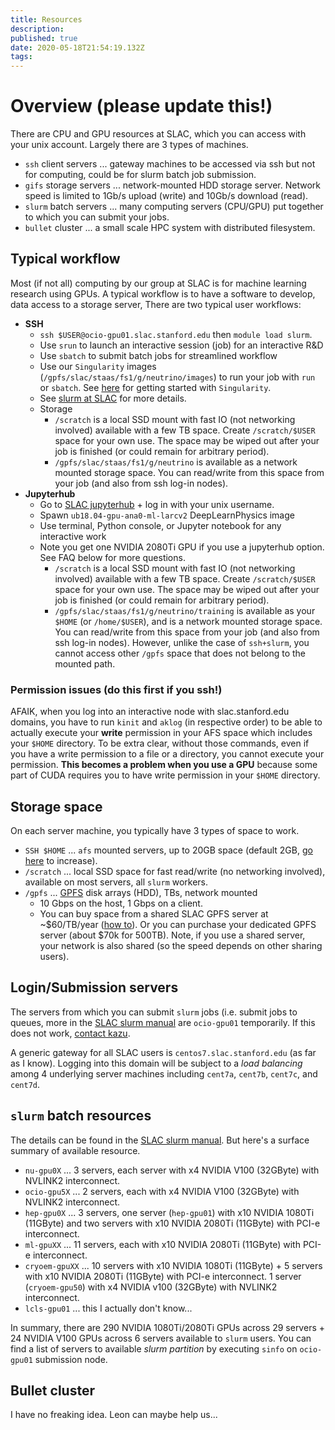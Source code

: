 ```yaml
---
title: Resources
description: 
published: true
date: 2020-05-18T21:54:19.132Z
tags: 
---
```


# Overview (please update this!)
There are CPU and GPU resources at SLAC, which you can access with your unix account. Largely there are 3 types of machines.
* `ssh` client servers ... gateway machines to be accessed via ssh but not for computing, could be for slurm batch job submission.
* `gifs` storage servers ... network-mounted HDD storage server. Network speed is limited to 1Gb/s upload (write) and 10Gb/s download (read).
* `slurm` batch servers ... many computing servers (CPU/GPU) put together to which you can submit your jobs.
* `bullet` cluster ... a small scale HPC system with distributed filesystem.

## Typical workflow
Most (if not all) computing by our group at SLAC is for machine learning research using GPUs. A typical workflow is to have a software to develop, data access to a storage server, There are two typical user workflows:
* **SSH**
    * `ssh $USER@ocio-gpu01.slac.stanford.edu` then `module load slurm`.
    * Use `srun` to launch an interactive session (job) for an interactive R&D
    * Use `sbatch` to submit batch jobs for streamlined workflow
    * Use our `Singularity` images (`/gpfs/slac/staas/fs1/g/neutrino/images`) to run your job with `run` or `sbatch`. See [here](https://github.com/DeepLearnPhysics/playground-singularity/wiki) for getting started with `Singularity`.
    * See [slurm at SLAC](https://confluence.slac.stanford.edu/display/SCSPub/Slurm+Batch) for more details.
    * Storage
        * `/scratch` is a local SSD mount with fast IO (not networking involved) available with a few TB space. Create `/scratch/$USER` space for your own use. The space may be wiped out after your job is finished (or could remain for arbitrary period).
        * `/gpfs/slac/staas/fs1/g/neutrino` is available as a network mounted storage space. You can read/write from this space from your job (and also from ssh log-in nodes).
* **Jupyterhub**
    * Go to [SLAC jupyterhub](https://jupyter.slac.stanford.edu/) + log in with your unix username.
    * Spawn `ub18.04-gpu-ana0-ml-larcv2` DeepLearnPhysics image
    * Use terminal, Python console, or Jupyter notebook for any interactive work
    * Note you get one NVIDIA 2080Ti GPU if you use a jupyterhub option. See FAQ below for more questions.
        * `/scratch` is a local SSD mount with fast IO (not networking involved) available with a few TB space. Create `/scratch/$USER` space for your own use. The space may be wiped out after your job is finished (or could remain for arbitrary period).
        * `/gpfs/slac/staas/fs1/g/neutrino/training` is available as your `$HOME` (or `/home/$USER`), and is a network mounted storage space. You can read/write from this space from your job (and also from ssh log-in nodes). However, unlike the case of `ssh+slurm`, you cannot access other `/gpfs` space that does not belong to the mounted path.

### Permission issues (do this first if you ssh!)
AFAIK, when you log into an interactive node with slac.stanford.edu domains, you have to run `kinit` and `aklog` (in respective order) to be able to actually execute your **write** permission in your AFS space which includes your `$HOME` directory. To be extra clear, without those commands, even if you have a write permission to a file or a directory, you cannot execute your permission. **This becomes a problem when you use a GPU** because some part of CUDA requires you to have write permission in your `$HOME` directory.

## Storage space 
On each server machine, you typically have 3 types of space to work.
* `SSH $HOME` ... `afs` mounted servers, up to 20GB space (default 2GB, [go here](https://www.slac.stanford.edu/comp/unix/auth/afs-self.shtml) to increase).
* `/scratch` ... local SSD space for fast read/write (no networking involved), available on most servers, all `slurm` workers.
* `/gpfs` ... [GPFS](https://en.wikipedia.org/wiki/IBM_Spectrum_Scale) disk arrays (HDD), TBs, network mounted
    * 10 Gbps on the host, 1 Gbps on a client.
    * You can buy space from a shared SLAC GPFS server at ~$60/TB/year ([how to](https://github.com/NuSLAC/ComputingCookbook/wiki/2.-Request-%22I-want-X%22)). Or you can purchase your dedicated GPFS server (about $70k for 500TB). Note, if you use a shared server, your network is also shared (so the speed depends on other sharing users).

## Login/Submission servers
The servers from which you can submit `slurm` jobs (i.e. submit jobs to queues, more in the [SLAC slurm manual](https://confluence.slac.stanford.edu/display/SCSPub/Slurm+Batch) are `ocio-gpu01` temporarily. If this does not work, [contact kazu](mailto:kterao@slac.stanford.edu).

A generic gateway for all SLAC users is `centos7.slac.stanford.edu` (as far as I know). Logging into this domain will be subject to a _load balancing_ among 4 underlying server machines including `cent7a`, `cent7b`, `cent7c`, and `cent7d`.

## `slurm` batch resources
The details can be found in the [SLAC slurm manual](https://confluence.slac.stanford.edu/display/SCSPub/Slurm+Batch). But here's a surface summary of available resource.

* `nu-gpu0X` ... 3 servers, each server with x4 NVIDIA V100 (32GByte) with NVLINK2 interconnect.
* `ocio-gpu5X` ... 2 servers, each with x4 NVIDIA V100 (32GByte) with NVLINK2 interconnect. 
* `hep-gpu0X` ... 3 servers, one server (`hep-gpu01`) with x10 NVIDIA 1080Ti (11GByte) and two servers with x10 NVIDIA 2080Ti (11GByte) with PCI-e interconnect.
* `ml-gpuXX` ... 11 servers, each with x10 NVIDIA 2080Ti (11GByte) with PCI-e interconnect.
* `cryoem-gpuXX` ... 10 servers with x10 NVIDIA 1080Ti (11GByte) + 5 servers with x10 NVIDIA 2080Ti (11GByte) with PCI-e interconnect. 1 server (`cryoem-gpu50`) with x4 NVIDIA v100 (32GByte) with NVLINK2 interconnect.
* `lcls-gpu01` ... this I actually don't know...

In summary, there are 290 NVIDIA 1080Ti/2080Ti GPUs across 29 servers + 24 NVIDIA V100 GPUs across 6 servers available to `slurm` users.  You can find a list of servers to available *slurm partition* by executing `sinfo` on `ocio-gpu01` submission node.

## Bullet cluster
I have no freaking idea. Leon can maybe help us...